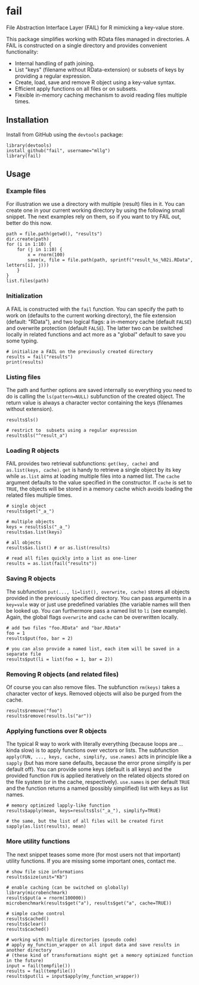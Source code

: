 # fail

File Abstraction Interface Layer (FAIL) for R mimicking a key-value store.

This package simplifies working with RData files managed in directories.
A FAIL is constructed on a single directory and provides convenient functionality:
 
* Internal handling of path joining.
* List "keys" (filename without RData-extension) or subsets of keys by providing a regular expression.
* Create, load, save and remove R object using a key-value syntax.
* Efficient apply functions on all files or on subsets.
* Flexible in-memory caching mechanism to avoid reading files multiple times.


## Installation

Install from GitHub using the `devtools` package:
```splus
library(devtools)
install_github("fail", username="mllg")
library(fail)
```

## Usage

### Example files

For illustration we use a directory with multiple (result) files in it. You can create one in your current working directory by using the following small snippet. The next examples rely on them, so if you want to try FAIL out, better do this now.

```splus
path = file.path(getwd(), "results")
dir.create(path)
for (i in 1:10) {
    for (j in 1:10) {
        x = rnorm(100) 
        save(x, file = file.path(path, sprintf("result_%s_%02i.RData", letters[i], j)))
    }
}
list.files(path)
```

### Initialization

A FAIL is constructed with the `fail` function. You can specify the path to work on (defaults to the current working directory), the file extension (default: "RData"), and two logical flags:  a in-memory cache (default `FALSE`) and overwrite protection (default `FALSE`). The latter two can be switched locally in related functions and act more as a "global" default to save you some typing.

```splus
# initialize a FAIL on the previously created directory
results = fail("results")
print(results)
```

### Listing files

The path and further options are saved internally so everything you need to do is calling the `ls(pattern=NULL)` subfunction of the created object. The return value is always a character vector containing the keys (filenames without extension).

```splus
results$ls()

# restrict to  subsets using a regular expression
results$ls("^result_a")
```

### Loading R objects

FAIL provides two retrieval subfunctions: `get(key, cache)` and `as.list(keys, cache)`. `get` is handy to retrieve a single object by its key while `as.list` aims at loading multiple files into a named list. The `cache` argument defaults to the value specified in the constructor. If `cache` is set to `TRUE`, the objects will be stored in a memory cache which avoids loading the related files multiple times.

```splus
# single object
results$get("_a_")

# multiple objects
keys = results$ls("_a_") 
results$as.list(keys)

# all objects
results$as.list() # or as.list(results)

# read all files quickly into a list as one-liner
results = as.list(fail("results"))
```

### Saving R objects

The subfunction `put(..., li=list(), overwrite, cache)` stores all objects provided in the previously specified directory. You can pass arguments in a `key=vale` way or just use predefined variables (the variable names will then be looked up. You can furthermore pass a named list to `li` (see example). Again, the global flags `overwrite` and `cache` can be overwritten locally.

```splus
# add two files "foo.RData" and "bar.RData"
foo = 1
results$put(foo, bar = 2)

# you can also provide a named list, each item will be saved in a separate file
results$put(li = list(foo = 1, bar = 2))
```

### Removing R objects (and related files)

Of course you can also remove files. The subfunction `rm(keys)` takes a character vector of keys. Removed objects will also be purged from the cache.

```splus
results$remove("foo")
results$remove(results.ls("ar"))
```

### Applying functions over R objects

The typical R way to work with literally everything (because loops are ... kinda slow) is to apply functions over vectors or lists. The subfunction `apply(FUN, ..., keys, cache, simplify, use.names)` acts in  principle like a `sapply` (but has more sane defaults, because the error prone simplify is per default off). You can provide some keys (default is all keys) and the provided function `FUN` is applied iteratively on the related objects stored on the file system (or in the cache, respectively). `use.names` is per default `TRUE` and the function returns a named (possibly simplified) list with keys as list names.

```splus
# memory optimized lapply-like function
results$apply(mean, keys=results$ls("_a_"), simplify=TRUE)

# the same, but the list of all files will be created first
sapply(as.list(results), mean)
```

### More utility functions

The next snippet teases some more (for most users not that important) utility functions. If you are missing some important ones, contact me.

```splus
# show file size informations
results$size(unit="Kb")

# enable caching (can be switched on globally)
library(microbenchmark)
results$put(a = rnorm(100000))
microbenchmark(results$get("a"), results$get("a", cache=TRUE))

# simple cache control
results$cached()
results$clear()
results$cached()

# working with multiple directories (pseudo code)
# apply my_function_wrapper on all input data and save results in another directory
# (these kind of transformations might get a memory optimized function in the future)
input = fail(tempfile())
results = fail(tempfile())
results$put(li = input$apply(my_function_wrapper))
```
